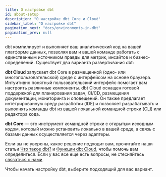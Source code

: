 ```yaml
---
title: О настройке dbt
id: about-setup
description: "О настройке dbt Core и Cloud"
sidebar_label: "О настройке dbt"
pagination_next: "docs/environments-in-dbt"
pagination_prev: null
---
```


dbt компилирует и выполняет ваш аналитический код на вашей платформе данных, позволяя вам и вашей команде работать с единственным источником правды для метрик, инсайтов и бизнес-определений. Существует два варианта развертывания dbt:

**dbt Cloud** запускает dbt Core в размещенной (одно- или многопользовательской) среде с интерфейсом на основе браузера. Интуитивно понятный пользовательский интерфейс помогает вам настроить различные компоненты. dbt Cloud оснащен готовой поддержкой для планирования задач, CI/CD, размещения документации, мониторинга и оповещений. Он также предлагает интегрированную среду разработки (IDE) и позволяет разрабатывать и выполнять команды dbt из вашей локальной командной строки (CLI) или редактора кода.

**dbt Core** — это инструмент командной строки с открытым исходным кодом, который можно установить локально в вашей среде, а связь с базами данных осуществляется через адаптеры.

Если вы не уверены, какое решение подходит вам, прочитайте наши статьи [Что такое dbt?](/docs/introduction) и [Функции dbt Cloud](/docs/cloud/about-cloud/dbt-cloud-features), чтобы помочь вам определиться. Если у вас все еще есть вопросы, не стесняйтесь [связаться с нами](https://www.getdbt.com/contact/).

Чтобы начать настройку dbt, выберите подходящий для вас вариант.

<div className="grid--2-col">

<Card
    title="Настройка dbt Cloud"
    body="Узнайте, как подключиться к платформе данных, интегрироваться с безопасными методами аутентификации и настроить синхронизацию с git-репозиторием."
    link="/docs/cloud/about-cloud-setup"
    icon="dbt-bit"/>

<Card
    title="Настройка dbt Core"
    body="Узнайте о dbt Core и как настроить подключения к платформам данных."
    link="/docs/core/about-core-setup"
    icon="dbt-bit"/>

</div>